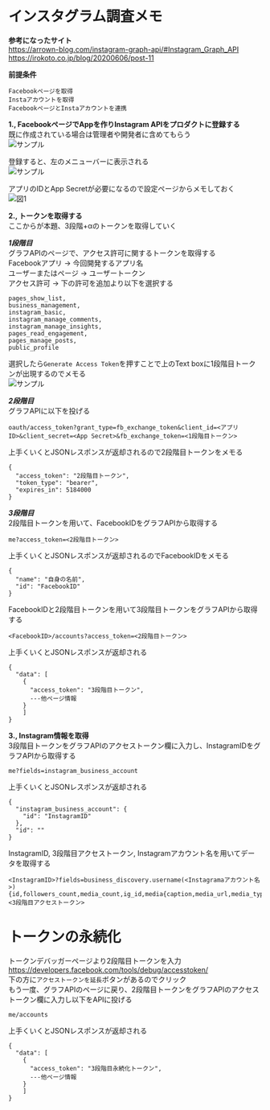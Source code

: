 # インスタグラム調査メモ

**参考になったサイト**  
https://arrown-blog.com/instagram-graph-api/#Instagram_Graph_API  
https://irokoto.co.jp/blog/20200606/post-11  


**前提条件**  
```
Facebookページを取得
Instaアカウントを取得
FacebookページとInstaアカウントを連携
```

**1., FacebookページでAppを作りInstagram APIをプロダクトに登録する**  
既に作成されている場合は管理者や開発者に含めてもらう  
![サンプル](https://user-images.githubusercontent.com/18533877/105624230-70ab9b80-5e63-11eb-880c-69abc4e4142c.png)

登録すると、左のメニューバーに表示される  
![サンプル](https://user-images.githubusercontent.com/18533877/105624262-d3049c00-5e63-11eb-8b9b-7af6b7235cbc.png)

アプリのIDとApp Secretが必要になるので設定ページからメモしておく  
![図1](https://user-images.githubusercontent.com/18533877/105624236-84570200-5e63-11eb-86ca-d2c3b97bbda2.png)


**2., トークンを取得する**  
ここからが本題、3段階+αのトークンを取得していく  

***1段階目***  
グラフAPIのページで、アクセス許可に関するトークンを取得する  
Facebookアプリ -> 今回開発するアプリ名  
ユーザーまたはページ -> ユーザートークン  
アクセス許可 -> 下の許可を追加より以下を選択する  
```
pages_show_list,
business_management,
instagram_basic,
instagram_manage_comments,
instagram_manage_insights,
pages_read_engagement,
pages_manage_posts,
public_profile
```
選択したら`Generate Access Token`を押すことで上のText boxに1段階目トークンが出現するのでメモる  
![サンプル](https://user-images.githubusercontent.com/18533877/105623354-6a65f100-5e5c-11eb-9c55-18359b5a4c8a.png)


***2段階目***  
グラフAPIに以下を投げる  
```
oauth/access_token?grant_type=fb_exchange_token&client_id=<アプリID>&client_secret=<App Secret>&fb_exchange_token=<1段階目トークン>
```
上手くいくとJSONレスポンスが返却されるので2段階目トークンをメモる  
```
{
  "access_token": "2段階目トークン",
  "token_type": "bearer",
  "expires_in": 5184000
}

```

***3段階目***  
2段階目トークンを用いて、FacebookIDをグラフAPIから取得する  
```
me?access_token=<2段階目トークン>
```
上手くいくとJSONレスポンスが返却されるのでFacebookIDをメモる  
```
{
  "name": "自身の名前",
  "id": "FacebookID"
}
```
FacebookIDと2段階目トークンを用いて3段階目トークンをグラフAPIから取得する  
```
<FacebookID>/accounts?access_token=<2段階目トークン>
```
上手くいくとJSONレスポンスが返却される  
```
{
  "data": [
    {
      "access_token": "3段階目トークン",
      ---他ページ情報
    }
    ]
}
```

**3., Instagram情報を取得**  
3段階目トークンをグラフAPIのアクセストークン欄に入力し、InstagramIDをグラフAPIから取得する  
```
me?fields=instagram_business_account
```
上手くいくとJSONレスポンスが返却される  
```
{
  "instagram_business_account": {
    "id": "InstagramID"
  },
  "id": ""
}
```
InstagramID, 3段階目アクセストークン, Instagramアカウント名を用いてデータを取得する  
```
<InstagramID>?fields=business_discovery.username(<Instagramaアカウント名>){id,followers_count,media_count,ig_id,media{caption,media_url,media_type,like_count,comments_count,timestamp,id}}&access_token=<3段階目アクセストークン>
```

# トークンの永続化  
トークンデバッガーページより2段階目トークンを入力  
https://developers.facebook.com/tools/debug/accesstoken/  
下の方に`アクセストークンを延長`ボタンがあるのでクリック  
もう一度、グラフAPIのページに戻り、2段階目トークンをグラフAPIのアクセストークン欄に入力し以下をAPIに投げる  
```
me/accounts
```
上手くいくとJSONレスポンスが返却される  
```
{
  "data": [
    {
      "access_token": "3段階目永続化トークン",
      ---他ページ情報
    }
    ]
}
```
